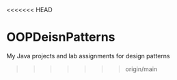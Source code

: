 <<<<<<< HEAD

# OOPDeisnPatterns
My Java projects and lab assignments for design patterns
>>>>>>> origin/main

